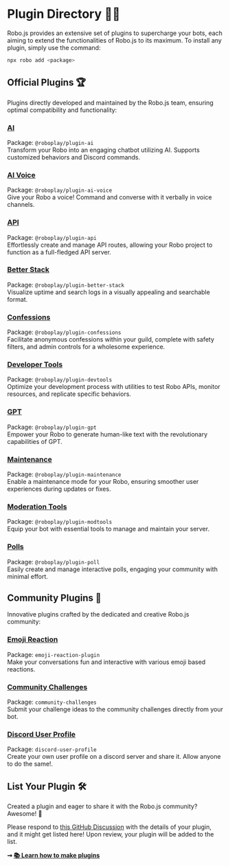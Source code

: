 # Plugin Directory 🤖🔌

Robo.js provides an extensive set of plugins to supercharge your bots, each aiming to extend the functionalities of Robo.js to its maximum. To install any plugin, simply use the command:

```bash
npx robo add <package>
```

## Official Plugins 🏆

Plugins directly developed and maintained by the Robo.js team, ensuring optimal compatibility and functionality:

### [AI](https://github.com/Wave-Play/robo.js/tree/main/packages/plugin-ai)

Package: `@roboplay/plugin-ai`  
Transform your Robo into an engaging chatbot utilizing AI. Supports customized behaviors and Discord commands.

### [AI Voice](https://github.com/Wave-Play/robo.js/tree/main/packages/plugin-ai-voice)

Package: `@roboplay/plugin-ai-voice`  
Give your Robo a voice! Command and converse with it verbally in voice channels.

### [API](https://github.com/Wave-Play/robo.js/tree/main/packages/plugin-api)

Package: `@roboplay/plugin-api`  
Effortlessly create and manage API routes, allowing your Robo project to function as a full-fledged API server.

### [Better Stack](https://github.com/Wave-Play/robo.js/tree/main/packages/plugin-better-stack)

Package: `@roboplay/plugin-better-stack`  
Visualize uptime and search logs in a visually appealing and searchable format.

### [Confessions](https://github.com/Wave-Play/robo.js/tree/main/packages/plugin-confessions)

Package: `@roboplay/plugin-confessions`  
Facilitate anonymous confessions within your guild, complete with safety filters, and admin controls for a wholesome experience.

### [Developer Tools](https://github.com/Wave-Play/robo.js/tree/main/packages/plugin-devtools)

Package: `@roboplay/plugin-devtools`  
Optimize your development process with utilities to test Robo APIs, monitor resources, and replicate specific behaviors.

### [GPT](https://github.com/Wave-Play/robo.js/tree/main/packages/plugin-gpt)

Package: `@roboplay/plugin-gpt`  
Empower your Robo to generate human-like text with the revolutionary capabilities of GPT.

### [Maintenance](https://github.com/Wave-Play/robo.js/tree/main/packages/plugin-maintenance)

Package: `@roboplay/plugin-maintenance`  
Enable a maintenance mode for your Robo, ensuring smoother user experiences during updates or fixes.

### [Moderation Tools](https://github.com/Wave-Play/robo.js/tree/main/packages/plugin-modtools)

Package: `@roboplay/plugin-modtools`  
Equip your bot with essential tools to manage and maintain your server.

### [Polls](https://github.com/Wave-Play/robo.js/tree/main/packages/plugin-poll)

Package: `@roboplay/plugin-poll`  
Easily create and manage interactive polls, engaging your community with minimal effort.

## Community Plugins 🎉

Innovative plugins crafted by the dedicated and creative Robo.js community:

### [Emoji Reaction](https://www.npmjs.com/package/emoji-reaction-plugin)

Package: `emoji-reaction-plugin`  
Make your conversations fun and interactive with various emoji based reactions.

### [Community Challenges](https://www.npmjs.com/package/community-challenges)

Package: `community-challenges`  
Submit your challenge ideas to the community challenges directly from your bot.

### [Discord User Profile](https://www.npmjs.com/package/discord-user-profile)

Package: `discord-user-profile`  
Create your own user profile on a discord server and share it. Allow anyone to do the same!.

## List Your Plugin 🛠️

Created a plugin and eager to share it with the Robo.js community? Awesome! 🌟

Please respond to [this GitHub Discussion](https://github.com/Wave-Play/robo.js/discussions/48) with the details of your plugin, and it might get listed here! Upon review, your plugin will be added to the list.

**➞ [📚 Learn how to make plugins](/docs/advanced/plugins#creating-plugins)**
